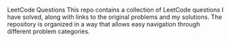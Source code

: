 LeetCode Questions
This repo contains a collection of LeetCode questions I have solved, along with links to the original problems and my solutions. The repository is organized in a way that allows easy navigation through different problem categories.
